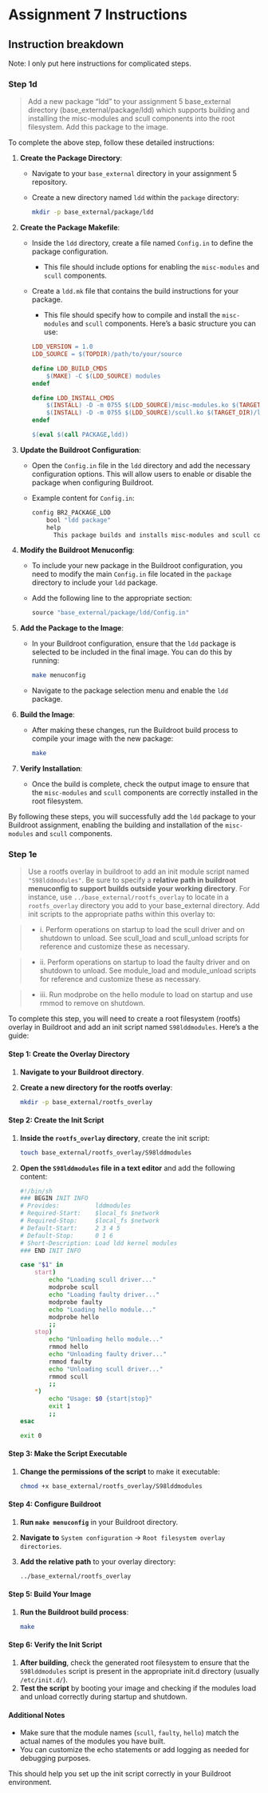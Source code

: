 # Assignment 7 Instructions

## Instruction breakdown

Note: I only put here instructions for complicated steps.

### Step 1d

> Add a new package “ldd” to your assignment 5 base_external directory (base_external/package/ldd) which supports building and installing the misc-modules and scull components into the root filesystem.  Add this package to the image.

To complete the above step, follow these detailed instructions:

1. **Create the Package Directory**:
   - Navigate to your `base_external` directory in your assignment 5 repository.
   - Create a new directory named `ldd` within the `package` directory:

     ```bash
     mkdir -p base_external/package/ldd
     ```

2. **Create the Package Makefile**:
   - Inside the `ldd` directory, create a file named `Config.in` to define the package configuration.
        - This file should include options for enabling the `misc-modules` and `scull` components.
   - Create a `ldd.mk` file that contains the build instructions for your package.
        - This file should specify how to compile and install the `misc-modules` and `scull` components. Here’s a basic structure you can use:

     ```makefile
     LDD_VERSION = 1.0
     LDD_SOURCE = $(TOPDIR)/path/to/your/source

     define LDD_BUILD_CMDS
         $(MAKE) -C $(LDD_SOURCE) modules
     endef

     define LDD_INSTALL_CMDS
         $(INSTALL) -D -m 0755 $(LDD_SOURCE)/misc-modules.ko $(TARGET_DIR)/lib/modules/$(LINUX_VERSION)/misc-modules.ko
         $(INSTALL) -D -m 0755 $(LDD_SOURCE)/scull.ko $(TARGET_DIR)/lib/modules/$(LINUX_VERSION)/scull.ko
     endef

     $(eval $(call PACKAGE,ldd))
     ```

3. **Update the Buildroot Configuration**:
   - Open the `Config.in` file in the `ldd` directory and add the necessary configuration options. This will allow users to enable or disable the package when configuring Buildroot.
   - Example content for `Config.in`:

     ```makefile
     config BR2_PACKAGE_LDD
         bool "ldd package"
         help
           This package builds and installs misc-modules and scull components.
     ```

4. **Modify the Buildroot Menuconfig**:
   - To include your new package in the Buildroot configuration, you need to modify the main `Config.in` file located in the `package` directory to include your `ldd` package.
   - Add the following line to the appropriate section:

     ```makefile
     source "base_external/package/ldd/Config.in"
     ```

5. **Add the Package to the Image**:
   - In your Buildroot configuration, ensure that the `ldd` package is selected to be included in the final image. You can do this by running:

     ```bash
     make menuconfig
     ```

   - Navigate to the package selection menu and enable the `ldd` package.

6. **Build the Image**:
   - After making these changes, run the Buildroot build process to compile your image with the new package:

     ```bash
     make
     ```

7. **Verify Installation**:
   - Once the build is complete, check the output image to ensure that the `misc-modules` and `scull` components are correctly installed in the root filesystem.

By following these steps, you will successfully add the `ldd` package to your Buildroot assignment, enabling the building and installation of the `misc-modules` and `scull` components.

### Step 1e

> Use a rootfs overlay in buildroot to add an init module script named `"S98lddmodules"`.
Be sure to specify a **relative path in buildroot menuconfig to support builds outside your working directory**.
For instance, use `../base_external/rootfs_overlay` to locate in a `rootfs_overlay` directory you add to your base_external directory.
Add init scripts to the appropriate paths within this overlay to:

> * i. Perform operations on startup to load the scull driver and on shutdown to unload.
See scull_load and scull_unload scripts for reference and customize these as necessary.

> * ii. Perform operations on startup to load the faulty driver and on shutdown to unload.
See module_load and module_unload scripts for reference and customize these as necessary.

> * iii. Run modprobe on the hello module to load on startup and use rmmod to remove on shutdown.

To complete this step, you will need to create a root filesystem (rootfs) overlay in Buildroot and add an init script named `S98lddmodules`. Here’s a the guide:

#### Step 1: Create the Overlay Directory

1. **Navigate to your Buildroot directory**.
2. **Create a new directory for the rootfs overlay**:

   ```bash
   mkdir -p base_external/rootfs_overlay
   ```

#### Step 2: Create the Init Script

1. **Inside the `rootfs_overlay` directory**, create the init script:

   ```bash
   touch base_external/rootfs_overlay/S98lddmodules
   ```

2. **Open the `S98lddmodules` file in a text editor** and add the following content:

   ```bash
   #!/bin/sh
   ### BEGIN INIT INFO
   # Provides:          lddmodules
   # Required-Start:    $local_fs $network
   # Required-Stop:     $local_fs $network
   # Default-Start:     2 3 4 5
   # Default-Stop:      0 1 6
   # Short-Description: Load ldd kernel modules
   ### END INIT INFO

   case "$1" in
       start)
           echo "Loading scull driver..."
           modprobe scull
           echo "Loading faulty driver..."
           modprobe faulty
           echo "Loading hello module..."
           modprobe hello
           ;;
       stop)
           echo "Unloading hello module..."
           rmmod hello
           echo "Unloading faulty driver..."
           rmmod faulty
           echo "Unloading scull driver..."
           rmmod scull
           ;;
       *)
           echo "Usage: $0 {start|stop}"
           exit 1
           ;;
   esac

   exit 0
   ```

#### Step 3: Make the Script Executable

1. **Change the permissions of the script** to make it executable:

   ```bash
   chmod +x base_external/rootfs_overlay/S98lddmodules
   ```

#### Step 4: Configure Buildroot

1. **Run `make menuconfig`** in your Buildroot directory.
2. **Navigate to** `System configuration` -> `Root filesystem overlay directories`.
3. **Add the relative path** to your overlay directory:

   ```txt
   ../base_external/rootfs_overlay
   ```

#### Step 5: Build Your Image

1. **Run the Buildroot build process**:

   ```bash
   make
   ```

#### Step 6: Verify the Init Script

1. **After building**, check the generated root filesystem to ensure that the `S98lddmodules` script is present in the appropriate init.d directory (usually `/etc/init.d/`).
2. **Test the script** by booting your image and checking if the modules load and unload correctly during startup and shutdown.

#### Additional Notes

- Make sure that the module names (`scull`, `faulty`, `hello`) match the actual names of the modules you have built.
- You can customize the echo statements or add logging as needed for debugging purposes.

This should help you set up the init script correctly in your Buildroot environment.

